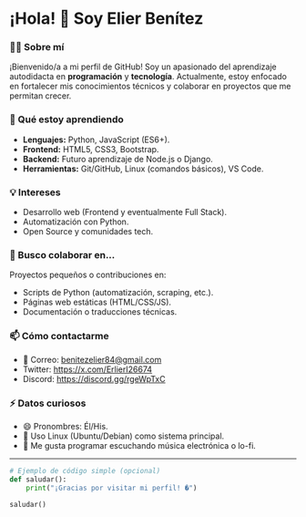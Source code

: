 # ¡Hola! 👋 Soy Elier Benítez

### 👨‍💻 Sobre mí  
¡Bienvenido/a a mi perfil de GitHub! Soy un apasionado del aprendizaje autodidacta en **programación** y **tecnología**. Actualmente, estoy enfocado en fortalecer mis conocimientos técnicos y colaborar en proyectos que me permitan crecer.  

### 🌱 Qué estoy aprendiendo  
- **Lenguajes:** Python, JavaScript (ES6+).  
- **Frontend:** HTML5, CSS3, Bootstrap.  
- **Backend:** Futuro aprendizaje de Node.js o Django.  
- **Herramientas:** Git/GitHub, Linux (comandos básicos), VS Code.  

### 💡 Intereses  
- Desarrollo web (Frontend y eventualmente Full Stack).  
- Automatización con Python.  
- Open Source y comunidades tech.  

### 🤝 Busco colaborar en...  
Proyectos pequeños o contribuciones en:  
- Scripts de Python (automatización, scraping, etc.).  
- Páginas web estáticas (HTML/CSS/JS).  
- Documentación o traducciones técnicas.  

### 📫 Cómo contactarme  
- 📧 Correo: benitezelier84@gmail.com
- Twitter: https://x.com/ErlierI26674
- Discord: https://discord.gg/rgeWpTxC

### ⚡ Datos curiosos  
- 😄 Pronombres: Él/His.  
- 🐧 Uso Linux (Ubuntu/Debian) como sistema principal.  
- 🎵 Me gusta programar escuchando música electrónica o lo-fi.  

---

```python
# Ejemplo de código simple (opcional)
def saludar():
    print("¡Gracias por visitar mi perfil! �")
    
saludar()
